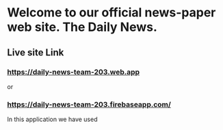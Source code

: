 # Welcome to our official news-paper web site. The Daily News. 
## Live site Link
### https://daily-news-team-203.web.app
or
### https://daily-news-team-203.firebaseapp.com/

In this application we have used 
